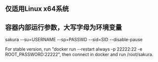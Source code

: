 ## 仅适用Linux x64系统

## 容器内部运行参数，大写字母为环境变量
sakura --su=USERNAME --sp=PASSWD --sid=SID --disable-pause

For stable version, run "docker run --restart always -p 22222:22 -e ROOT_PASSWORD:22222", then connect in docker and run /root/sakura.
